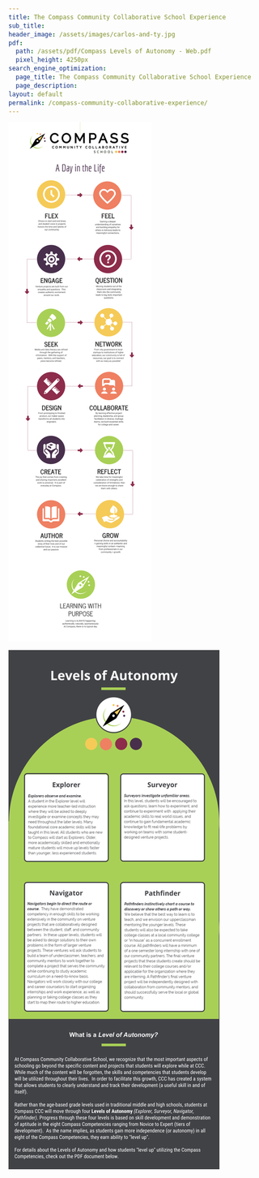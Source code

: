```yaml
---
title: The Compass Community Collaborative School Experience
sub_title:
header_image: /assets/images/carlos-and-ty.jpg
pdf:
  path: /assets/pdf/Compass Levels of Autonomy - Web.pdf
  pixel_height: 4250px
search_engine_optimization:
  page_title: The Compass Community Collaborative School Experience
  page_description:
layout: default
permalink: /compass-community-collaborative-experience/
---
```



![](/assets/images/versions/ccc---day-in-the-life---web---x----1300-4713x---.jpg)

![](/assets/images/versions/levels-of-autonomy---web---x----1300-3186x---.jpg)

&nbsp;